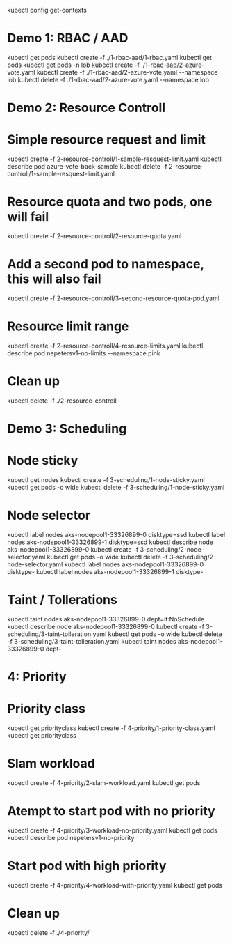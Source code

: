 kubectl config get-contexts

# Demo 1: RBAC / AAD

kubectl get pods
kubectl create -f ./1-rbac-aad/1-rbac.yaml
kubectl get pods
kubectl get pods -n lob
kubectl create -f ./1-rbac-aad/2-azure-vote.yaml
kubectl create -f ./1-rbac-aad/2-azure-vote.yaml --namespace lob
kubectl delete -f ./1-rbac-aad/2-azure-vote.yaml --namespace lob

# Demo 2: Resource Controll
# Simple resource request and limit
kubectl create -f 2-resource-controll/1-sample-resquest-limit.yaml
kubectl describe pod azure-vote-back-sample
kubectl delete -f 2-resource-controll/1-sample-resquest-limit.yaml

# Resource quota and two pods, one will fail
kubectl create -f 2-resource-controll/2-resource-quota.yaml

# Add a second pod to namespace, this will also fail
kubectl create -f 2-resource-controll/3-second-resource-quota-pod.yaml

# Resource limit range
kubectl create -f 2-resource-controll/4-resource-limits.yaml
kubectl describe pod nepetersv1-no-limits --namespace pink

# Clean up
kubectl delete -f ./2-resource-controll

# Demo 3: Scheduling
# Node sticky
kubectl get nodes
kubectl create -f 3-scheduling/1-node-sticky.yaml
kubectl get pods -o wide
kubectl delete -f 3-scheduling/1-node-sticky.yaml

# Node selector
kubectl label nodes aks-nodepool1-33326899-0 disktype=ssd
kubectl label nodes aks-nodepool1-33326899-1 disktype=ssd
kubectl describe node aks-nodepool1-33326899-0
kubectl create -f 3-scheduling/2-node-selector.yaml
kubectl get pods -o wide
kubectl delete -f 3-scheduling/2-node-selector.yaml
kubectl label nodes aks-nodepool1-33326899-0 disktype-
kubectl label nodes aks-nodepool1-33326899-1 disktype-

# Taint / Tollerations
kubectl taint nodes aks-nodepool1-33326899-0 dept=it:NoSchedule
kubectl describe node aks-nodepool1-33326899-0
kubectl create -f 3-scheduling/3-taint-tolleration.yaml
kubectl get pods -o wide
kubectl delete -f 3-scheduling/3-taint-tolleration.yaml
kubectl taint nodes aks-nodepool1-33326899-0 dept-

# 4: Priority
# Priority class
kubectl get priorityclass
kubectl create -f 4-priority/1-priority-class.yaml
kubectl get priorityclass

# Slam workload
kubectl create -f 4-priority/2-slam-workload.yaml
kubectl get pods

# Atempt to start pod with no priority
kubectl create -f 4-priority/3-workload-no-priority.yaml
kubectl get pods
kubectl describe pod nepetersv1-no-priority

# Start pod with high priority
kubectl create -f 4-priority/4-workload-with-priority.yaml
kubectl get pods

# Clean up
kubectl delete -f ./4-priority/